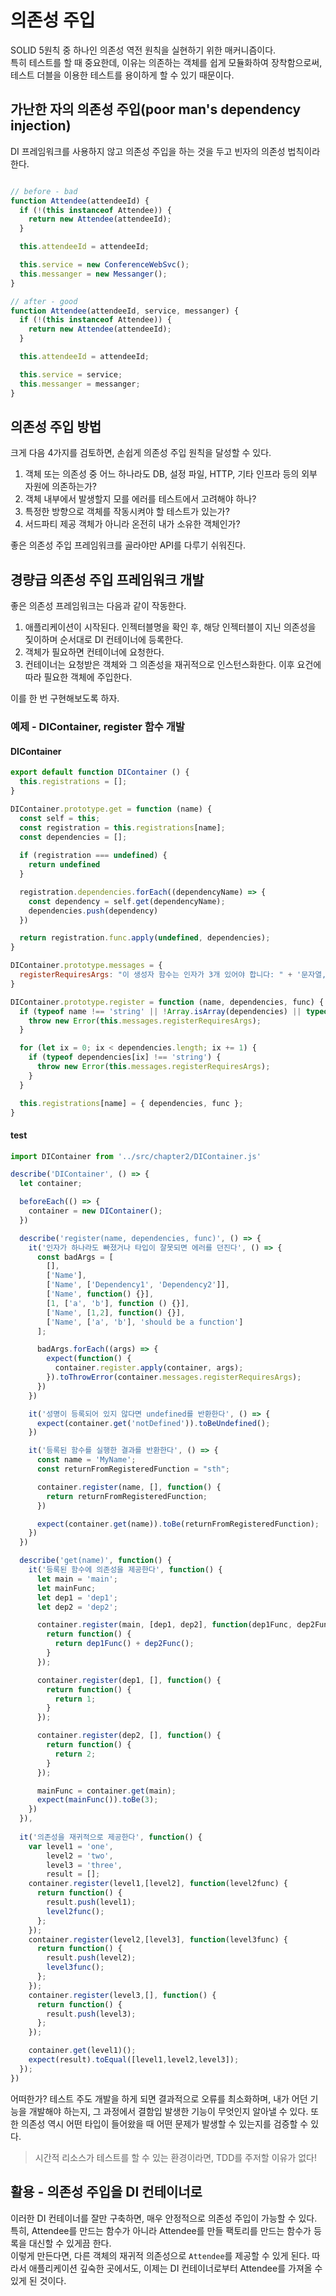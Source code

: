 # 의존성 주입

SOLID 5원칙 중 하나인 의존성 역전 원칙을 실현하기 위한 매커니즘이다.  
특히 테스트를 할 때 중요한데, 이유는 의존하는 객체를 쉽게 모듈화하여 장착함으로써, 테스트 더블을 이용한 테스트를 용이하게 할 수 있기 때문이다.

## 가난한 자의 의존성 주입(poor man's dependency injection)

DI 프레임워크를 사용하지 않고 의존성 주입을 하는 것을 두고 빈자의 의존성 법칙이라 한다.

```js

// before - bad
function Attendee(attendeeId) {
  if (!(this instanceof Attendee)) {
    return new Attendee(attendeeId);
  }

  this.attendeeId = attendeeId;

  this.service = new ConferenceWebSvc();
  this.messanger = new Messanger();
}

// after - good
function Attendee(attendeeId, service, messanger) {
  if (!(this instanceof Attendee)) {
    return new Attendee(attendeeId);
  }

  this.attendeeId = attendeeId;

  this.service = service;
  this.messanger = messanger;
}


```

## 의존성 주입 방법

크게 다음 4가지를 검토하면, 손쉽게 의존성 주입 원칙을 달성할 수 있다.

1. 객체 또는 의존성 중 어느 하나라도 DB, 설정 파일, HTTP, 기타 인프라 등의 외부 자원에 의존하는가?
2. 객체 내부에서 발생할지 모를 에러를 테스트에서 고려해야 하나?
3. 특정한 방향으로 객체를 작동시켜야 할 테스트가 있는가?
4. 서드파티 제공 객체가 아니라 온전히 내가 소유한 객체인가?

좋은 의존성 주입 프레임워크를 골라야만 API를 다루기 쉬워진다.

## 경량급 의존성 주입 프레임워크 개발

좋은 의존성 프레임워크는 다음과 같이 작동한다.

1. 애플리케이션이 시작된다. 인젝터블명을 확인 후, 해당 인젝터블이 지닌 의존성을 짗이하며 순서대로 DI 컨테이너에 등록한다.
2. 객체가 필요하면 컨테이너에 요청한다.
3. 컨테이너는 요청받은 객체와 그 의존성을 재귀적으로 인스턴스화한다. 이후 요건에 따라 필요한 객체에 주입한다.

이를 한 번 구현해보도록 하자.

### 예제 - DIContainer, register 함수 개발


#### DIContainer

```js
export default function DIContainer () {
  this.registrations = [];
}

DIContainer.prototype.get = function (name) {
  const self = this;
  const registration = this.registrations[name];
  const dependencies = [];
  
  if (registration === undefined) {
    return undefined
  }

  registration.dependencies.forEach((dependencyName) => {
    const dependency = self.get(dependencyName);
    dependencies.push(dependency)
  })

  return registration.func.apply(undefined, dependencies);
}

DIContainer.prototype.messages = {
  registerRequiresArgs: "이 생성자 함수는 인자가 3개 있어야 합니다: " + '문자열, 문자열 배열, 함수'
}

DIContainer.prototype.register = function (name, dependencies, func) {
  if (typeof name !== 'string' || !Array.isArray(dependencies) || typeof func !== 'function') {
    throw new Error(this.messages.registerRequiresArgs);
  }

  for (let ix = 0; ix < dependencies.length; ix += 1) {
    if (typeof dependencies[ix] !== 'string') {
      throw new Error(this.messages.registerRequiresArgs);
    }
  }

  this.registrations[name] = { dependencies, func };
}


```

#### test

```js
import DIContainer from '../src/chapter2/DIContainer.js'

describe('DIContainer', () => {
  let container;

  beforeEach(() => {
    container = new DIContainer();
  })

  describe('register(name, dependencies, func)', () => {
    it('인자가 하나라도 빠졌거나 타입이 잘못되면 에러를 던진다', () => {
      const badArgs = [
        [],
        ['Name'],
        ['Name', ['Dependency1', 'Dependency2']],
        ['Name', function() {}],
        [1, ['a', 'b'], function () {}],
        ['Name', [1,2], function() {}],
        ['Name', ['a', 'b'], 'should be a function']
      ];

      badArgs.forEach((args) => {
        expect(function() {
          container.register.apply(container, args);
        }).toThrowError(container.messages.registerRequiresArgs);
      })
    })

    it('성명이 등록되어 있지 않다면 undefined를 반환한다', () => {
      expect(container.get('notDefined')).toBeUndefined();
    })

    it('등록된 함수를 실행한 결과를 반환한다', () => {
      const name = 'MyName';
      const returnFromRegisteredFunction = "sth";

      container.register(name, [], function() {
        return returnFromRegisteredFunction;
      })

      expect(container.get(name)).toBe(returnFromRegisteredFunction);
    })
  })

  describe('get(name)', function() {
    it('등록된 함수에 의존성을 제공한다', function() {
      let main = 'main';
      let mainFunc;
      let dep1 = 'dep1';
      let dep2 = 'dep2';

      container.register(main, [dep1, dep2], function(dep1Func, dep2Func) {
        return function() {
          return dep1Func() + dep2Func();
        }
      });

      container.register(dep1, [], function() {
        return function() {
          return 1;
        }
      });

      container.register(dep2, [], function() {
        return function() {
          return 2;
        }
      });

      mainFunc = container.get(main);
      expect(mainFunc()).toBe(3);
    })
  }),
  
  it('의존성을 재귀적으로 제공한다', function() {
    var level1 = 'one',
        level2 = 'two',
        level3 = 'three',
        result = [];
    container.register(level1,[level2], function(level2func) {
      return function() {
        result.push(level1);
        level2func();
      };
    });
    container.register(level2,[level3], function(level3func) {
      return function() {
        result.push(level2);
        level3func();
      };
    });
    container.register(level3,[], function() {
      return function() {
        result.push(level3);
      };
    });

    container.get(level1)();
    expect(result).toEqual([level1,level2,level3]);
  });
})
```

어떠한가? 테스트 주도 개발을 하게 되면 결과적으로 오류를 최소화하며, 내가 어던 기능을 개발해야 하는지, 그 과정에서 결함입 발생한 기능이 무엇인지 알아낼 수 있다.
또한 의존성 역시 어떤 타입이 들어왔을 때 어떤 문제가 발생할 수 있는지를 검증할 수 있다.

> 시간적 리소스가 테스트를 할 수 있는 환경이라면, TDD를 주저할 이유가 없다!

## 활용 - 의존성 주입을 DI 컨테이너로

이러한 DI 컨테이너를 잘만 구축하면, 매우 안정적으로 의존성 주입이 가능할 수 있다.  
특히, Attendee를 만드는 함수가 아니라 Attendee를 만들 팩토리를 만드는 함수가 등록을 대신할 수 있게끔 한다.  
이렇게 만든다면, 다른 객체의 재귀적 의존성으로 `Attendee`를 제공할 수 있게 된다.
따라서 애플리케이션 깊숙한 곳에서도, 이제는 DI 컨테이너로부터 Attendee를 가져올 수 있게 된 것이다.

